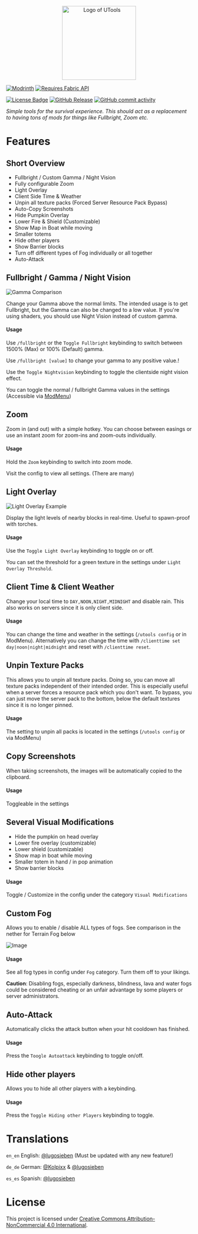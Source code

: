 <p align="center">
<img height="200" src="src/main/resources/assets/utools/icon.png" alt="Logo of UTools">
</p>

[![Modrinth](https://cdn.jsdelivr.net/npm/@intergrav/devins-badges@3/assets/cozy/available/modrinth_vector.svg)](https://modrinth.com/mod/utools)
[![Requires Fabric API](https://cdn.jsdelivr.net/npm/@intergrav/devins-badges@3/assets/compact/supported/fabric_vector.svg)](https://fabricmc.net/)

[![License Badge](https://img.shields.io/badge/License-CC--BY--NC--4.0-blue)](https://creativecommons.org/licenses/by-nc/4.0/)
[![GitHub Release](https://img.shields.io/github/v/release/lugosieben/utools)](https://github.com/lugosieben/utools/releases/latest)
[![GitHub commit activity](https://img.shields.io/github/commit-activity/t/lugosieben/utools)](https://github.com/lugosieben/utools/commits/)

_Simple tools for the survival experience. This should act as a replacement to having tons of mods for things like Fullbright, Zoom etc._

# Features

## Short Overview
- Fullbright / Custom Gamma / Night Vision
- Fully configurable Zoom
- Light Overlay
- Client Side Time & Weather
- Unpin all texture packs (Forced Server Resource Pack Bypass)
- Auto-Copy Screenshots
- Hide Pumpkin Overlay
- Lower Fire & Shield (Customizable)
- Show Map in Boat while moving
- Smaller totems
- Hide other players
- Show Barrier blocks
- Turn off different types of Fog individually or all together
- Auto-Attack

## Fullbright / Gamma / Night Vision

![Gamma Comparison](assets/gammacomparism.png)

Change your Gamma above the normal limits. The intended usage is to get Fullbright, but the Gamma can also be changed to a low value.
If you're using shaders, you should use Night Vision instead of custom gamma.

#### Usage

Use `/fullbright` or the `Toggle Fullbright` keybinding to switch between 1500% (Max) or 100% (Default) gamma.

Use `/fullbright [value]` to change your gamma to any positive value.!

Use the `Toggle Nightvision` keybinding to toggle the clientside night vision effect.

You can toggle the normal / fullbright Gamma values in the settings (Accessible via [ModMenu](https://modrinth.com/mod/modmenu))

## Zoom

Zoom in (and out) with a simple hotkey. You can choose between easings or use an instant zoom for zoom-ins and zoom-outs individually.

#### Usage

Hold the `Zoom` keybinding to switch into zoom mode.

Visit the config to view all settings. (There are many)

## Light Overlay

![Light Overlay Example](assets/lightoverlayexample.png)

Display the light levels of nearby blocks in real-time. Useful to spawn-proof with torches.

#### Usage

Use the `Toggle Light Overlay` keybinding to toggle on or off. 

You can set the threshold for a green texture in the settings under `Light Overlay Threshold`.

## Client Time & Client Weather

Change your local time to `DAY,NOON,NIGHT,MIDNIGHT` and disable rain. This also works on servers since it is only client side.

#### Usage

You can change the time and weather in the settings (`/utools config` or in ModMenu).
Alternatively you can change the time with `/clienttime set day|noon|night|midnight` and reset with `/clienttime reset`.

## Unpin Texture Packs

This allows you to unpin all texture packs. Doing so, you can move all texture packs independent of their intended order. This is especially useful when a server forces a resource pack which you don't want. To bypass, you can just move the server pack to the bottom, below the default textures since it is no longer pinned.

#### Usage

The setting to unpin all packs is located in the settings (`/utools config` or via ModMenu)

## Copy Screenshots

When taking screenshots, the images will be automatically copied to the clipboard.

#### Usage

Toggleable in the settings

## Several Visual Modifications

- Hide the pumpkin on head overlay
- Lower fire overlay (customizable)
- Lower shield (customizable)
- Show map in boat while moving
- Smaller totem in hand / in pop animation
- Show barrier blocks

#### Usage

Toggle / Customize in the config under the category `Visual Modifications`

## Custom Fog

Allows you to enable / disable ALL types of fogs. See comparison in the nether for Terrain Fog below

![Image](https://github.com/lugosieben/utools/blob/latest/assets/fogcomparison.png?raw=true)

#### Usage

See all fog types in config under `Fog` category. Turn them off to your likings.

**Caution**: Disabling fogs, especially darkness, blindness, lava and water fogs could be considered cheating or an unfair advantage by some players or server administrators.
 
## Auto-Attack

Automatically clicks the attack button when your hit cooldown has finished.

#### Usage

Press the `Toogle Autoattack` keybinding to toggle on/off.

## Hide other players

Allows you to hide all other players with a keybinding.

#### Usage

Press the `Toggle Hiding other Players` keybinding to toggle.

# Translations

`en_en` English: [@lugosieben](https://github.com/lugosieben) (Must be updated with any new feature!)

`de_de` German: [@Kolpixx](https://github.com/Kolpixx) & [@lugosieben](https://github.com/lugosieben)

`es_es` Spanish: [@lugosieben](https://github.com/lugosieben)

# License

This project is licensed under [Creative Commons Attribution-NonCommercial 4.0 International](https://creativecommons.org/licenses/by-nc/4.0/deed.en).
